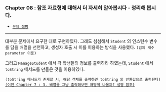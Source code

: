 
### Chapter 08 : 참조 자료형에 대해서 더 자세히 알아봅시다 - 정리해 봅시다.

- [`문제 설명`](./README.md)

---

대부분 문제에서 요구한 대로 구현하였다. 그래도 심심해서 `Student` 의 인스턴수 변수를 담을 배열을 선언하고, 생성자 호출 시 이를 이용하는 방식을 사용했다. `(임의 개수 parameter 이용)`

그리고 `ManageStudent` 에서 각 학생들의 정보를 출력하라 하였는데, `Student` 에서 `toString` 메서드를 만들은 것을 이용하였다. 

`(toString 메서드가 존재할 시, 해당 객체를 출력하면 toString 의 반환값으로 출력된다)`
[`(이전 Chapter 7 : 3. 배열을 그냥 출력해보면 어떻게 나올까? 설명 참조)`](../../ch_07/section_01_03.md#3-배열을-그냥-출력해보면-어떻게-나올까)
